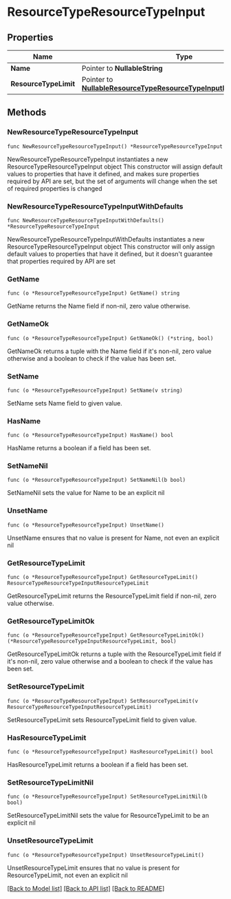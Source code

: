 # ResourceTypeResourceTypeInput

## Properties

Name | Type | Description | Notes
------------ | ------------- | ------------- | -------------
**Name** | Pointer to **NullableString** |  | [optional] 
**ResourceTypeLimit** | Pointer to [**NullableResourceTypeResourceTypeInputResourceTypeLimit**](ResourceTypeResourceTypeInputResourceTypeLimit.md) |  | [optional] 

## Methods

### NewResourceTypeResourceTypeInput

`func NewResourceTypeResourceTypeInput() *ResourceTypeResourceTypeInput`

NewResourceTypeResourceTypeInput instantiates a new ResourceTypeResourceTypeInput object
This constructor will assign default values to properties that have it defined,
and makes sure properties required by API are set, but the set of arguments
will change when the set of required properties is changed

### NewResourceTypeResourceTypeInputWithDefaults

`func NewResourceTypeResourceTypeInputWithDefaults() *ResourceTypeResourceTypeInput`

NewResourceTypeResourceTypeInputWithDefaults instantiates a new ResourceTypeResourceTypeInput object
This constructor will only assign default values to properties that have it defined,
but it doesn't guarantee that properties required by API are set

### GetName

`func (o *ResourceTypeResourceTypeInput) GetName() string`

GetName returns the Name field if non-nil, zero value otherwise.

### GetNameOk

`func (o *ResourceTypeResourceTypeInput) GetNameOk() (*string, bool)`

GetNameOk returns a tuple with the Name field if it's non-nil, zero value otherwise
and a boolean to check if the value has been set.

### SetName

`func (o *ResourceTypeResourceTypeInput) SetName(v string)`

SetName sets Name field to given value.

### HasName

`func (o *ResourceTypeResourceTypeInput) HasName() bool`

HasName returns a boolean if a field has been set.

### SetNameNil

`func (o *ResourceTypeResourceTypeInput) SetNameNil(b bool)`

 SetNameNil sets the value for Name to be an explicit nil

### UnsetName
`func (o *ResourceTypeResourceTypeInput) UnsetName()`

UnsetName ensures that no value is present for Name, not even an explicit nil
### GetResourceTypeLimit

`func (o *ResourceTypeResourceTypeInput) GetResourceTypeLimit() ResourceTypeResourceTypeInputResourceTypeLimit`

GetResourceTypeLimit returns the ResourceTypeLimit field if non-nil, zero value otherwise.

### GetResourceTypeLimitOk

`func (o *ResourceTypeResourceTypeInput) GetResourceTypeLimitOk() (*ResourceTypeResourceTypeInputResourceTypeLimit, bool)`

GetResourceTypeLimitOk returns a tuple with the ResourceTypeLimit field if it's non-nil, zero value otherwise
and a boolean to check if the value has been set.

### SetResourceTypeLimit

`func (o *ResourceTypeResourceTypeInput) SetResourceTypeLimit(v ResourceTypeResourceTypeInputResourceTypeLimit)`

SetResourceTypeLimit sets ResourceTypeLimit field to given value.

### HasResourceTypeLimit

`func (o *ResourceTypeResourceTypeInput) HasResourceTypeLimit() bool`

HasResourceTypeLimit returns a boolean if a field has been set.

### SetResourceTypeLimitNil

`func (o *ResourceTypeResourceTypeInput) SetResourceTypeLimitNil(b bool)`

 SetResourceTypeLimitNil sets the value for ResourceTypeLimit to be an explicit nil

### UnsetResourceTypeLimit
`func (o *ResourceTypeResourceTypeInput) UnsetResourceTypeLimit()`

UnsetResourceTypeLimit ensures that no value is present for ResourceTypeLimit, not even an explicit nil

[[Back to Model list]](../README.md#documentation-for-models) [[Back to API list]](../README.md#documentation-for-api-endpoints) [[Back to README]](../README.md)


